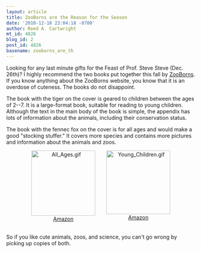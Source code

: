 ```yaml
---
layout: article
title: ZooBorns are the Reason for the Season
date: '2010-12-18 23:04:18 -0700'
author: Reed A. Cartwright
mt_id: 4826
blog_id: 2
post_id: 4826
basename: zooborns_are_th
---
```

Looking for any last minute gifts for the Feast of Prof. Steve Steve (Dec. 26th)?  I highly recommend the two books put together this fall by [ZooBorns](http://www.zooborns.com/).  If you know anything about the ZooBorns website, you know that it is an overdose of cuteness.  The books do not disappoint.

The book with the tiger on the cover is geared to children between the ages of 2--7.  It is a large-format book, suitable for reading to young children.  Although the text in the main body of the book is simple, the appendix has lots of information about the animals, including their conservation status.

The book with the fennec fox on the cover is for all ages and would make a good "stocking stuffer."  It covers more species and contains more pictures and information about the animals and zoos.


<div style="margin-left: auto; margin-right: auto; width: 400px;">
<div style="text-align: center; float: left; width:200px;">
<img alt="All_Ages.gif" src="http://pandasthumb.org/archives/2010/12/18/All_Ages.gif" width="170" height="174" class="mt-image-none" style="" /><br/><a href="http://www.amazon.com/gp/product/1439195315">Amazon</a>
</div>

<div style="text-align: center; float: left; width:200px;">
<img alt="Young_Children.gif" src="http://pandasthumb.org/archives/2010/12/18/Young_Children.gif" width="170" height="170" class="mt-image-none" style="" /><br/><a href="http://www.amazon.com/gp/product/1442412720">Amazon</a>
</div>
</div>
<div style="clear: both;">&nbsp;</div>


So if you like cute animals, zoos, and science, you can't go wrong by picking up copies of both.
